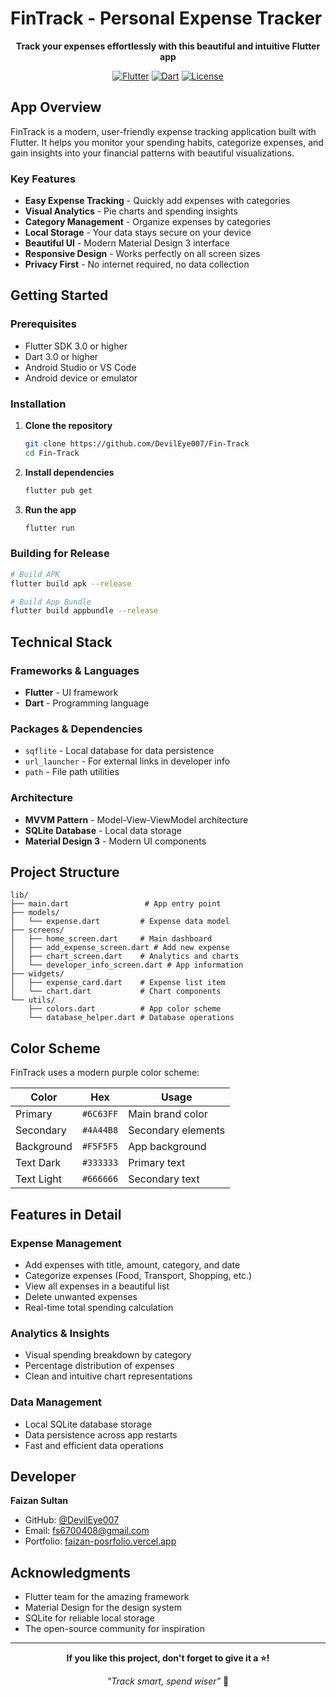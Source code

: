 
# FinTrack - Personal Expense Tracker

<div align="center">

**Track your expenses effortlessly with this beautiful and intuitive Flutter app**

[![Flutter](https://img.shields.io/badge/Flutter-3.0+-02569B?style=for-the-badge&logo=flutter)](https://flutter.dev)
[![Dart](https://img.shields.io/badge/Dart-3.0+-0175C2?style=for-the-badge&logo=dart)](https://dart.dev)
[![License](https://img.shields.io/badge/License-MIT-green?style=for-the-badge)](LICENSE)

</div>

## App Overview

FinTrack is a modern, user-friendly expense tracking application built with Flutter. It helps you monitor your spending habits, categorize expenses, and gain insights into your financial patterns with beautiful visualizations.

### Key Features

- **Easy Expense Tracking** - Quickly add expenses with categories
- **Visual Analytics** - Pie charts and spending insights
- **Category Management** - Organize expenses by categories
- **Local Storage** - Your data stays secure on your device
- **Beautiful UI** - Modern Material Design 3 interface
- **Responsive Design** - Works perfectly on all screen sizes
- **Privacy First** - No internet required, no data collection


## Getting Started

### Prerequisites

- Flutter SDK 3.0 or higher
- Dart 3.0 or higher
- Android Studio or VS Code
- Android device or emulator

### Installation

1. **Clone the repository**
   ```bash
   git clone https://github.com/DevilEye007/Fin-Track
   cd Fin-Track

2. **Install dependencies**
   ```bash
   flutter pub get
   ```

3. **Run the app**
   ```bash
   flutter run
   ```

### Building for Release

```bash
# Build APK
flutter build apk --release

# Build App Bundle
flutter build appbundle --release
```

## Technical Stack

### Frameworks & Languages
- **Flutter** - UI framework
- **Dart** - Programming language

### Packages & Dependencies
- `sqflite` - Local database for data persistence
- `url_launcher` - For external links in developer info
- `path` - File path utilities

### Architecture
- **MVVM Pattern** - Model-View-ViewModel architecture
- **SQLite Database** - Local data storage
- **Material Design 3** - Modern UI components

## Project Structure

```
lib/
├── main.dart                 # App entry point
├── models/
│   └── expense.dart         # Expense data model
├── screens/
│   ├── home_screen.dart     # Main dashboard
│   ├── add_expense_screen.dart # Add new expense
│   ├── chart_screen.dart    # Analytics and charts
│   └── developer_info_screen.dart # App information
├── widgets/
│   ├── expense_card.dart    # Expense list item
│   └── chart.dart           # Chart components
└── utils/
    ├── colors.dart          # App color scheme
    └── database_helper.dart # Database operations
```

## Color Scheme

FinTrack uses a modern purple color scheme:

| Color | Hex | Usage |
|-------|-----|-------|
| Primary | `#6C63FF` | Main brand color |
| Secondary | `#4A44B8` | Secondary elements |
| Background | `#F5F5F5` | App background |
| Text Dark | `#333333` | Primary text |
| Text Light | `#666666` | Secondary text |

## Features in Detail

### Expense Management
- Add expenses with title, amount, category, and date
- Categorize expenses (Food, Transport, Shopping, etc.)
- View all expenses in a beautiful list
- Delete unwanted expenses
- Real-time total spending calculation

### Analytics & Insights
- Visual spending breakdown by category
- Percentage distribution of expenses
- Clean and intuitive chart representations

### Data Management
- Local SQLite database storage
- Data persistence across app restarts
- Fast and efficient data operations




## Developer

**Faizan Sultan**
- GitHub: [@DevilEye007](https://github.com/DevilEye007)
- Email: fs6700408@gmail.com
- Portfolio: [faizan-posrfolio.vercel.app](https://faizan-posrfolio.vercel.app)

## Acknowledgments

- Flutter team for the amazing framework
- Material Design for the design system
- SQLite for reliable local storage
- The open-source community for inspiration

---

<div align="center">

**If you like this project, don't forget to give it a ⭐!**

*"Track smart, spend wiser"* 💫

</div>